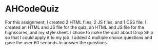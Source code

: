 # AHCodeQuiz
For this assignment, I created 2 HTML files, 2 JS files, and 1 CSS file. I created an HTML and JS file for the quiz, an HTML and JS file for the highscores, and my style sheet. I chose to make the quiz about Drop Ship so that I could apply it to my job. I added 4 multiple choice questions and gave the user 60 seconds to answer the questions.
